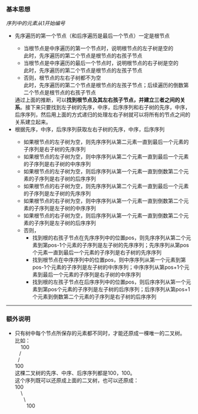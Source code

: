 <h3>基本思想</h3>
<em>序列中的元素从1开始编号</em></br>
<ul>
<li>先序遍历的第一个节点（和后序遍历是最后一个节点）一定是根节点</li>
	<ul>
		<li>当根节点是中序遍历的第一个节点时，说明根节点的左子树是空的</br>
			此时，先序遍历的第二个节点是根节点的右孩子节点
		</li>
		<li>当根节点是中序遍历的最后一个节点时，说明根节点的右子树是空的</br>
			此时，先序遍历的第二个节点是根节点的左孩子节点
		</li>
		<li>否则，根节点的左右子树都不为空</br>
			此时，先序遍历的第二个节点是根节点的左孩子节点；后续遍历的倒数第二个节点是根节点的右孩子节点
		</li>
	</ul>
<span>通过上面的推断，可以<strong>找到根节点及其左右孩子节点，并建立三者之间的关系</strong>。接下来只要找到左子树的先序，中序，后序序列和右子树的先序，中序，后序序列，然后用上面的方式递归的处理左右子树就可以将所有的节点之间的关系建立起来。</span>
<li>根据先序，中序，后序序列获取左右子树的先序，中序，后序序列</li>
	<ul>
		<li>如果根节点的左子树为空，则先序序列从第二元素一直到最后一个元素的子序列是右子树的先序序列
		</li>
		<li>如果根节点的左子树为空，则中序序列从第二个元素一直到最后一个元素的子序列是右子树的中序序列
		</li>
		<li>如果根节点的左子树为空，则后序序列从第一个元素一直到倒数第二个元素的子序列是右子树的后序序列
		</li>
		<li>如果根节点的右子树为空，则先序序列从第二个元素一直到最后一个元素的子序列是左子树的先序序列
		</li>
		<li>如果根节点的右子树为空，则中序序列从第一个元素一直到倒数第二个元素的子序列是左子树的中序序列</li>
		<li>如果根节点的右子树为空，则后序序列从第一个元素一直到倒数第二个元素的子序列是左子树的后序序列</li>
		<li>否则，</br>
			<ul>
				<li>找到根的右孩子节点在先序序列中的位置pos，则先序序列从第二个元素到第pos-1个元素的子序列是左子树的先序序列；先序序列从第pos个元素一直到最后一个元素的子序列是右子树的先序序列</li>
				<li>找到根节点在中序序列中的位置pos，则中序序列从第一个元素到第pos-1个元素的子序列是左子树的中序序列；中序序列从第pos+1个元素到最后一个元素的子序列是右子树的中序序列</li>
				<li>找到根的左孩子节点在后序序列中的位置pos，则后序序列从第一个元素到第pos个元素的子序列是左子树的后序序列；后序序列从第pos+1个元素到倒数第二个元素的子序列是右子树的后序序列</li>
			</ul>
		</li>
	</ul>
</ul>
<hr></hr>
<h3>额外说明</h3>
<ul>
<li>只有树中每个节点所保存的元素都不同时，才能还原成一棵唯一的二叉树。</br>
比如：</br>
<span>
&nbsp;&nbsp;&nbsp;&nbsp;100</br>
&nbsp;&nbsp;&nbsp;/</br>
&nbsp;&nbsp;/</br>
100</br>
</span>
这棵二叉树的先序、中序、后序序列都是100，100。</br>
这个序列既可以还原成上面的二叉树，也可以还原成：</br>
100</br>
&nbsp;&nbsp;&nbsp;&nbsp;\</br>
&nbsp;&nbsp;&nbsp;&nbsp;&nbsp;&nbsp;\</br>
&nbsp;&nbsp;&nbsp;&nbsp;&nbsp;&nbsp;&nbsp;&nbsp;100</br>
</li>
</ul>